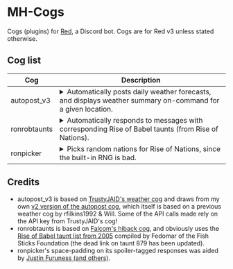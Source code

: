 # MH-Cogs
Cogs (plugins) for [Red](https://github.com/Cog-Creators/Red-DiscordBot), a Discord bot. Cogs are for Red v3 unless stated otherwise.

## Cog list
| Cog | Description |
|---|---|
| autopost_v3 | <details><summary>Automatically posts daily weather forecasts, and displays weather summary on-command for a given location.</summary> Primary commands: `[p]autopost` and `[p]weathershort` (alias `[p]ws`). ![Example of weathershort, using the "ws" command alias.](https://i.imgur.com/3Rrmxaa.png).</details> |
| ronrobtaunts | <details><summary>Automatically responds to messages with corresponding Rise of Babel taunts (from Rise of Nations).</summary>Very simple cog, made in a couple of hours. Does not convert or remove #ICON text. ![Example of RoB taunts 138 and 879.](https://i.imgur.com/jxUm630.png).</details> |
| ronpicker | <details><summary>Picks random nations for Rise of Nations, since the built-in RNG is bad.</summary> Commands: `[p]pick` and `[p]pick_s` allow dupes, `[p]pick2` and `[p]pick_s2` don't. Player count defaults to 8. ![Example of pick.](https://i.imgur.com/jXJji52.png).</details> |

## Credits
* autopost_v3 is based on [TrustyJAID's weather cog](https://github.com/TrustyJAID/Trusty-cogs) and draws from my own [v2 version of the autopost cog](https://github.com/MHLoppy/Autopost-v2), which itself is based on a previous weather cog by rfilkins1992 & Will. Some of the API calls made rely on the API key from TrustyJAID's cog!
* ronrobtaunts is based on [Falcom's hiback cog](https://github.com/nmbook/FalcomBot-cogs), and obviously uses the [Rise of Babel taunt list from 2005](https://web.archive.org/web/20120502125628/http://mastersleague.net/Downloads/details/id=1.html) compiled by Fedomar of the Fish Sticks Foundation (the dead link on taunt 879 has been updated).
* ronpicker's space-padding on its spoiler-tagged responses was aided by [Justin Furuness (and others)](https://stackoverflow.com/a/62617715/16367940).
